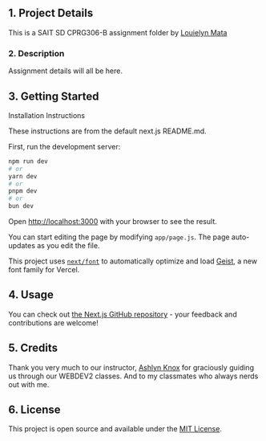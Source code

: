 ## 1. Project Details

This is a SAIT SD CPRG306-B assignment folder by [Louielyn Mata](https://github.com/louielynmata)

### 2. Description

Assignment details will all be here.

## 3. Getting Started

Installation Instructions

These instructions are from the default next.js README.md.

First, run the development server:

```bash
npm run dev
# or
yarn dev
# or
pnpm dev
# or
bun dev
```

Open [http://localhost:3000](http://localhost:3000) with your browser to see the result.

You can start editing the page by modifying `app/page.js`. The page auto-updates as you edit the file.

This project uses [`next/font`](https://nextjs.org/docs/app/building-your-application/optimizing/fonts) to automatically optimize and load [Geist](https://vercel.com/font), a new font family for Vercel.

## 4. Usage

You can check out [the Next.js GitHub repository](https://github.com/vercel/next.js) - your feedback and contributions are welcome!

## 5. Credits

Thank you very much to our instructor, [Ashlyn Knox](https://github.com/ashx3s) for graciously guiding us through our WEBDEV2 classes.
And to my classmates who always nerds out with me.

## 6. License

This project is open source and available under the [MIT License](LICENSE).
